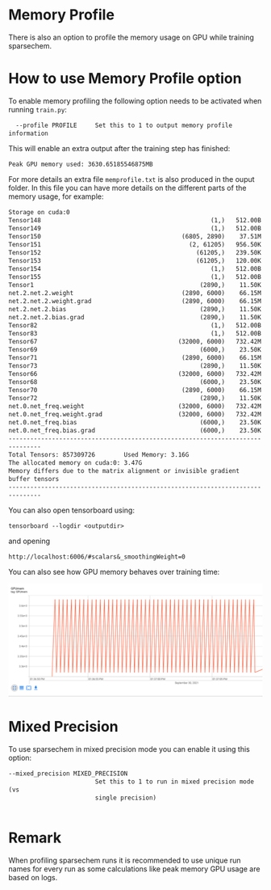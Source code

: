 # Memory Profile

There is also an option to profile the memory usage on GPU while training sparsechem. 

# How to use Memory Profile option

To enable memory profiling the following option needs to be activated when running `train.py`:

```
  --profile PROFILE     Set this to 1 to output memory profile information
```
This will enable an extra output after the training step has finished:
```
Peak GPU memory used: 3630.65185546875MB
```
For more details an extra file `memprofile.txt` is also produced in the ouput folder. In this file you can have more details on the different parts of the memory usage, for example:
```
Storage on cuda:0
Tensor148                                               (1,)   512.00B
Tensor149                                               (1,)   512.00B
Tensor150                                       (6805, 2890)    37.51M
Tensor151                                         (2, 61205)   956.50K
Tensor152                                           (61205,)   239.50K
Tensor153                                           (61205,)   120.00K
Tensor154                                               (1,)   512.00B
Tensor155                                               (1,)   512.00B
Tensor1                                              (2890,)    11.50K
net.2.net.2.weight                              (2890, 6000)    66.15M
net.2.net.2.weight.grad                         (2890, 6000)    66.15M
net.2.net.2.bias                                     (2890,)    11.50K
net.2.net.2.bias.grad                                (2890,)    11.50K
Tensor82                                                (1,)   512.00B
Tensor83                                                (1,)   512.00B
Tensor67                                       (32000, 6000)   732.42M
Tensor69                                             (6000,)    23.50K
Tensor71                                        (2890, 6000)    66.15M
Tensor73                                             (2890,)    11.50K
Tensor66                                       (32000, 6000)   732.42M
Tensor68                                             (6000,)    23.50K
Tensor70                                        (2890, 6000)    66.15M
Tensor72                                             (2890,)    11.50K
net.0.net_freq.weight                          (32000, 6000)   732.42M
net.0.net_freq.weight.grad                     (32000, 6000)   732.42M
net.0.net_freq.bias                                  (6000,)    23.50K
net.0.net_freq.bias.grad                             (6000,)    23.50K
-------------------------------------------------------------------------------
Total Tensors: 857309726        Used Memory: 3.16G
The allocated memory on cuda:0: 3.47G
Memory differs due to the matrix alignment or invisible gradient buffer tensors
-------------------------------------------------------------------------------
``` 
You can also open tensorboard using:
```
tensorboard --logdir <outputdir>
```
and opening 
```
http://localhost:6006/#scalars&_smoothingWeight=0
```
You can also see how GPU memory behaves over training time:

![GPUmem](docs/GPUmem.png "GPU memory profile")

# Mixed Precision

To use sparsechem in mixed precision mode you can enable it using this option:
```
--mixed_precision MIXED_PRECISION
                        Set this to 1 to run in mixed precision mode (vs
                        single precision)
      
```

# Remark

When profiling sparsechem runs it is recommended to use unique run names for every run as some calculations like peak memory GPU usage are based on logs.
